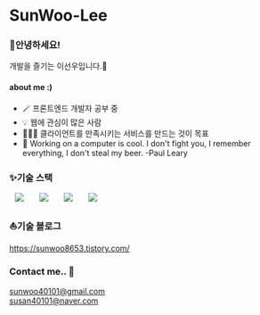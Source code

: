 # SunWoo-Lee

### 👋안녕하세요! 
개발을 즐기는 이선우입니다.🌱

#### about me :)
* 🪄 프론트엔드 개발자 공부 중
* 💡 웹에 관심이 많은 사람
* 👩🏻‍💻 클라이언트를 만족시키는 서비스를 만드는 것이 목표
* 🫧 Working on a computer is cool. I don't fight you, I remember everything, I don't steal my beer. -Paul Leary

### ✨기술 스택
<div>
<img src="https://img.shields.io/badge/HTML5-E34F26?style=flat-square&logo=HTML5&logoColor=white" style="height : auto; margin-left : 10px; margin-right : 10px;"/></a>&nbsp;
<img src="https://img.shields.io/badge/CSS3-1572B6?style=flat-square&logo=CSS3&logoColor=white" style="height : auto; margin-left : 10px; margin-right : 10px;"/></a>&nbsp;
<img src="https://img.shields.io/badge/JavaScript-F7DF1E?style=flat-square&logo=JavaScript&logoColor=white" style="height : auto; margin-left : 10px; margin-right : 10px;"/></a>&nbsp;
<img src="https://img.shields.io/badge/python-3776AB?style=flat-square&logo=PYTHON&logoColor=white" style="height : auto; margin-left : 10px; margin-right : 10px;"/></a>&nbsp; 
</div>

### ⛵기술 블로그 
<a href="https://sunwoo8653.tistory.com/">https://sunwoo8653.tistory.com/</a>

### Contact me.. 📧
<a href="mailto:sunwoo40101@gmail.com">sunwoo40101@gmail.com</a><br>
<a href="mailto:susan40101@naver.com">susan40101@naver.com</a>
